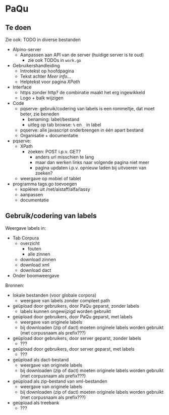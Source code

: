 # PaQu #

## Te doen ##

Zie ook: TODO in diverse bestanden

  - Alpino-server
    - Aanpassen aan API van de server (huidige server is te oud)
      - zie ook TODOs in `work.go`
  - Gebruikershandleiding
    - Introtekst op hoofdpagina
    - Tekst achter *Meer info...*
    - Helptekst voor pagina *XPath*
  - Interface
    - https zonder http? de combinatie maakt het erg ingewikkeld
    - Logo + balk wijzigen
  - Code
    - pqserve: gebruik/codering van labels is een rommeltje, dat moet
      beter, zie beneden
      - benaming: label/bestand
      - uitleg op tab browse: `%` en `_` in label
    - pqserve: alle javascript onderbrengen in één apart bestand
    - Organisatie + documentatie
  - pqserve:
    - XPath
      - zoeken: POST i.p.v. GET?
	    - anders url misschien te lang
		- maar dan werken links naar volgende pagina niet meer
		- pagina updaten i.p.v. opnieuw laden bij uitvoeren van zoeken?
    - weergave op mobiel of tablet
  - programma tags.go toevoegen
    - kopiëren uit /net/aistaff/alfa/lassy
    - aanpassen
	- documentatie

## Gebruik/codering van labels ##

Weergave labels in:

  - Tab Corpura
    - overzicht
	  - fouten
	  - alle zinnen
	- download zinnen
	- download xml
	- download dact
  - Onder boomweergave

Bronnen:

  - lokale bestanden (voor globale corpora)
    - weergave van labels zonder compleet path
  - geüpload door gebruikers, door PaQu geparst, zonder labels
    - labels kunnen ongewijzigd worden gebruikt
  - geüpload door gebruikers, door PaQu geparst, met labels
    - weergave van originele labels
	- bij downloaden (zip of dact) moeten originele labels worden
      gebruikt (met corpusnaam als prefix???)
  - geüpload door gebruikers, door server geparst, zonder labels
    - ???
  - geüpload door gebruikers, door server geparst, met labels
    - ???
  - geüpload als dact-bestand
    - weergave van originele labels
	- bij downloaden (zip of dact) moeten originele labels worden
      gebruikt (met corpusnaam als prefix???)
  - geüpload als zip-bestand van xml-bestanden
    - weergave van originele labels
	- bij downloaden (zip of dact) moeten originele labels worden
      gebruikt (met corpusnaam als prefix???)
  - geüpload als treebank
    - ???  
